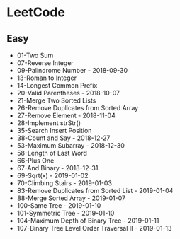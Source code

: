 # LeetCode 

## Easy

+ 01-Two Sum
+ 07-Reverse Integer
+ 09-Palindrome Number                          - 2018-09-30
+ 13-Roman to Integer
+ 14-Longest Common Prefix   
+ 20-Valid Parentheses                          - 2018-10-07
+ 21-Merge Two Sorted Lists  
+ 26-Remove Duplicates from Sorted Array    
+ 27-Remove Element                             - 2018-11-04
+ 28-Implement strStr()
+ 35-Search Insert Position
+ 38-Count and Say                              - 2018-12-27
+ 53-Maximum Subarray                           - 2018-12-30
+ 58-Length of Last Word    
+ 66-Plus One   
+ 67-And Binary                                 - 2018-12-31
+ 69-Sqrt(x)                                    - 2019-01-02
+ 70-Climbing Stairs                            - 2019-01-03
+ 83-Remove Duplicates from Sorted List         - 2019-01-04  
+ 88-Merge Sorted Array                         - 2019-01-07
+ 100-Same Tree                                 - 2019-01-10
+ 101-Symmetric Tree                            - 2019-01-10
+ 104-Maximum Depth of Binary Tree              - 2019-01-11
+ 107-Binary Tree Level Order Traversal II      - 2019-01-13
